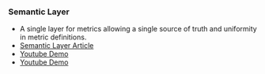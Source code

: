 ### Semantic Layer
- A single layer for metrics allowing a single source of truth and uniformity in metric definitions. 
- [Semantic Layer Article](https://www.getdbt.com/blog/universal-semantic-layer)
- [Youtube Demo](https://www.youtube.com/watch?v=_nM0kp0EMdE)
- [Youtube Demo](https://www.youtube.com/watch?v=2Qo5_CIsSH4)